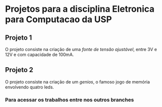 # Projetos  para a disciplina Eletronica para Computacao da USP

## Projeto 1
O projeto consiste na criação de uma *fonte de tensão ajustável*, entre 3V e 12V e com capacidade de 100mA.

## Projeto 2
O projeto consiste na criação de um *genios*, o famoso jogo de memória envolvendo quatro leds.

### Para acessar os trabalhos entre nos outros branches
